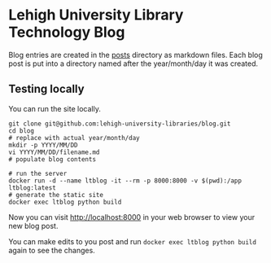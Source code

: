 # Lehigh University Library Technology Blog

Blog entries are created in the [posts](./posts) directory as markdown files. Each blog post is put into a directory named after the year/month/day it was created.

## Testing locally

You can run the site locally.

```
git clone git@github.com:lehigh-university-libraries/blog.git
cd blog
# replace with actual year/month/day
mkdir -p YYYY/MM/DD
vi YYYY/MM/DD/filename.md
# populate blog contents

# run the server
docker run -d --name ltblog -it --rm -p 8000:8000 -v $(pwd):/app ltblog:latest
# generate the static site
docker exec ltblog python build
```

Now you can visit [http://localhost:8000](http://localhost:8000) in your web browser to view your new blog post.

You can make edits to you post and run `docker exec ltblog python build` again to see the changes.
